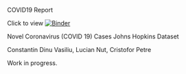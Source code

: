 COVID19 Report 

Click to view [![Binder](https://mybinder.org/badge_logo.svg)](https://mybinder.org/v2/gh/nlucian/covid19/master?urlpath=%2Fvoila%2Frender%2FBigDataProject_final.ipynb)

Novel Coronavirus (COVID 19) Cases Johns Hopkins Dataset

Constantin Dinu Vasiliu, Lucian Nut, Cristofor Petre

Work in progress.


